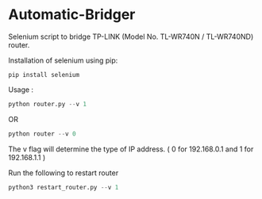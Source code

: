 # Automatic-Bridger
Selenium script to bridge TP-LINK (Model No. TL-WR740N / TL-WR740ND) router.

Installation of selenium using pip:
```ssh
pip install selenium
```

Usage :
```python
python router.py --v 1
```
OR
```python
python router --v 0
```
The v flag will determine the type of IP address. ( 0 for 192.168.0.1 and 1 for 192.168.1.1 )

Run the following to restart router
```python
python3 restart_router.py --v 1
```
